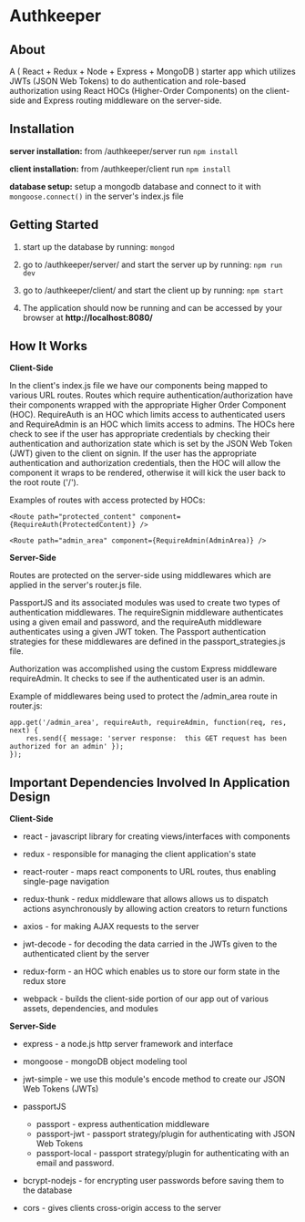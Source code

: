 Authkeeper
======

About
---
A ( React + Redux + Node + Express + MongoDB ) starter app which utilizes JWTs (JSON Web Tokens) to do authentication and role-based authorization using React HOCs (Higher-Order Components) on the client-side and Express routing middleware on the server-side.


Installation
---
**server installation:**  from /authkeeper/server run `npm install`

**client installation:**  from /authkeeper/client run `npm install`

**database setup:**  setup a mongodb database and connect to it with `mongoose.connect()` in the server's index.js file


Getting Started
---
1.  start up the database by running:  `mongod`

2.  go to /authkeeper/server/ and start the server up by running:  `npm run dev`

3.  go to /authkeeper/client/ and start the client up by running:  `npm start`

4.  The application should now be running and can be accessed by your browser at **http://localhost:8080/**


How It Works
---
**Client-Side**

In the client's index.js file we have our components being mapped to various URL routes.  Routes which require authentication/authorization have their components wrapped with the appropriate Higher Order Component (HOC).  RequireAuth is an HOC which limits access to authenticated users and RequireAdmin is an HOC which limits access to admins.  The HOCs here check to see if the user has appropriate credentials by checking their authentication and authorization state which is set by the JSON Web Token (JWT) given to the client on signin.  If the user has the appropriate authentication and authorization credentials, then the HOC will allow the component it wraps to be rendered, otherwise it will kick the user back to the root route ('/').

Examples of routes with access protected by HOCs:

	<Route path="protected_content" component={RequireAuth(ProtectedContent)} />

	<Route path="admin_area" component={RequireAdmin(AdminArea)} />


**Server-Side**

Routes are protected on the server-side using middlewares which are applied in the server's router.js file.  

PassportJS and its associated modules was used to create two types of authentication middlewares.  The requireSignin middleware authenticates using a given email and password, and the requireAuth middleware authenticates using a given JWT token.  The Passport authentication strategies for these middlewares are defined in the passport_strategies.js file.

Authorization was accomplished using the custom Express middleware requireAdmin.  It checks to see if the authenticated user is an admin.

Example of middlewares being used to protect the /admin_area route in router.js:

	app.get('/admin_area', requireAuth, requireAdmin, function(req, res, next) {
		res.send({ message: 'server response:  this GET request has been authorized for an admin' });
	});


Important Dependencies Involved In Application Design
---
**Client-Side**

* react - javascript library for creating views/interfaces with components

* redux - responsible for managing the client application's state

* react-router - maps react components to URL routes, thus enabling single-page navigation

* redux-thunk - redux middleware that allows allows us to dispatch actions asynchronously by allowing action creators to return functions

* axios - for making AJAX requests to the server

* jwt-decode - for decoding the data carried in the JWTs given to the authenticated client by the server

* redux-form - an HOC which enables us to store our form state in the redux store

* webpack - builds the client-side portion of our app out of various assets, dependencies, and modules


**Server-Side**

* express - a node.js http server framework and interface

* mongoose - mongoDB object modeling tool

* jwt-simple - we use this module's encode method to create our JSON Web Tokens (JWTs)

* passportJS
    * passport - express authentication middleware
    * passport-jwt - passport strategy/plugin for authenticating with JSON Web Tokens
    * passport-local - passport strategy/plugin for authenticating with an email and password.

* bcrypt-nodejs - for encrypting user passwords before saving them to the database

* cors - gives clients cross-origin access to the server
